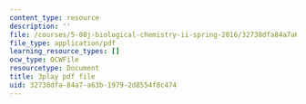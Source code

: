 ```yaml
---
content_type: resource
description: ''
file: /courses/5-08j-biological-chemistry-ii-spring-2016/32738dfa84a7a63b19792d8554f8c474_UYGXwem3vN0.pdf
file_type: application/pdf
learning_resource_types: []
ocw_type: OCWFile
resourcetype: Document
title: 3play pdf file
uid: 32738dfa-84a7-a63b-1979-2d8554f8c474
---
```

